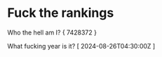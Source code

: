 # Fuck the rankings

Who the hell am I?
{ 7428372 }

What fucking year is it?
[ 2024-08-26T04:30:00Z ]
